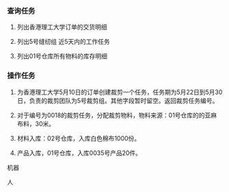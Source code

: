 



### 查询任务

1. 列出香港理工大学订单的交货明细

2. 列出5号缝纫组 近5天内的工作任务

3. 列出01号仓库所有物料的库存明细

   

### 操作任务

1. 为香港理工大学5月10日的订单创建裁剪一个任务，任务期为5月22日到5月30日，负责的裁剪团队为5号裁剪组。其他字段暂时留空。返回裁剪任务编号。

2. 对于编号为0018的裁剪任务，分配裁剪物料，物料来源：01号仓库的的亚麻布料，30米。

3. 材料入库：02号仓库，入库白色棉布1000份。

4. 产品入库，01号仓库，入库0035号产品20件。

   





机器



人



